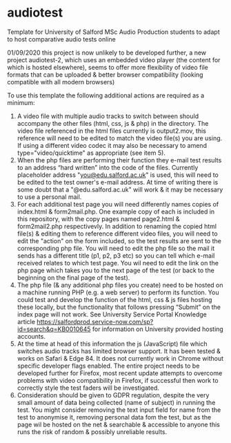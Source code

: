 # audiotest
Template for University of Salford MSc Audio Production students to adapt to host comparative audio tests online

01/09/2020 this project is now unlikely to be developed further, a new project audiotest-2, which uses an embedded video player (the content for which is hosted elsewhere), seems to offer more flexibility of video file formats that can be uploaded & better browser compatibility (looking compatible with all modern browsers)

To use this template the following additional actions are required as a minimum:
1. A video file with multiple audio tracks to switch between should accompany the other files (html, css, js & php) in the directory. The video file referenced in the html files currently is output2.mov, this reference will need to be edited to match the video file(s) you are using. If using a different video codec it may also be necessary to amend type="video/quicktime" as appropriate (see item 5).
2. When the php files are performing their function they e-mail test results to an address “hard written” into the code of the files. Currently placeholder address "you@edu.salford.ac.uk" is used, this will need to be edited to the test owner's e-mail address. At time of writing there is some doubt that a "@edu.salford.ac.uk" will work & it may be necessary to use a personal mail.
3. For each additional test page you will need differently names copies of index.html & form2mail.php. One example copy of each is included in this repository, with the copy pages named page2.html & form2mail2.php respectivevly. In addition to renaming the copied html file(s) & editing them to reference different video files, you will need to edit the "action" on the form included, so the test results are sent to the corresponding php file. You will need to edit the php file so the mail it sends has a different title (p1, p2, p3 etc) so you can tell which e-mail received relates to which test page. You wil need to edit the link on the php page which takes you to the next page of the test (or back to the beginning on the final page of the test).
4. The php file (& any additional php files you create) need to be hosted on a machine running PHP (e.g. a web server) to perform its function. You could test and develop the function of the html, css & js files hosting these locally, but the functionality that follows pressing “Submit” on the index page will not work. See University Service Portal Knowledge article https://salfordprod.service-now.com/sp?id=search&q=KB0010645 for information on University provided hosting accounts.
5. At the time at head of this information the js (JavaScript) file which switches audio tracks has limited browser support. It has been tested & works on Safari & Edge 84. It does not currently work in Chrome without specific developer flags enabled. The entire project needs to be developed further for Firefox, most recent update attempts to overcome problems with video compatibility in Firefox, if successful then work to correctly style the test faders will be investigated.
6. Consideration should be given to GDPR regulation, despite the very small amount of data being collected (name of subject) in running the test. You might consider removing the text input field for name from the test to anonymise it, removing personal data fom the test, but as the page wil be hosted on the net & searchable & accessible to anyone this runs the risk of random & possibly unreliable results.

